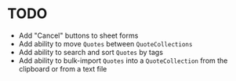 # TODO

- Add "Cancel" buttons to sheet forms
- Add ability to move `Quotes` between `QuoteCollections`
- Add ability to search and sort `Quotes` by tags
- Add ability to bulk-import `Quotes` into a `QuoteCollection` from the clipboard or from a text file
